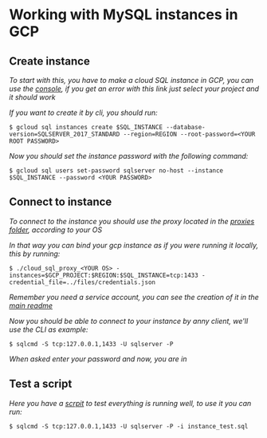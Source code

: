 # Working with MySQL instances in GCP

## Create instance

_To start with this, you have to make a cloud SQL instance in GCP, you can use the [console](https://console.cloud.google.com/sql/instances/create;engine=MySQL), if you get an error with this link just select your project and it should work_

_If you want to create it by cli, you should run:_

```
$ gcloud sql instances create $SQL_INSTANCE --database-version=SQLSERVER_2017_STANDARD --region=REGION --root-password=<YOUR ROOT PASSWORD>
```

_Now you should set the instance password with the following command:_

```
$ gcloud sql users set-password sqlserver no-host --instance $SQL_INSTANCE --password <YOUR PASSWORD>
```

## Connect to instance

_To connect to the instance you should use the proxy located in the [proxies folder](https://github.com/DSC-ESCOM-IPN/Cloud-Computing-Course/blob/main/SQL/proxies/), according to your OS_

_In that way you can bind your gcp instance as if you were running it locally, this by running:_

```
$ ./cloud_sql_proxy_<YOUR OS> -instances=$GCP_PROJECT:$REGION:$SQL_INSTANCE=tcp:1433 -credential_file=../files/credentials.json
```

_Remember you need a service account, you can see the creation of it in the [main readme](https://github.com/DSC-ESCOM-IPN/Cloud-Computing-Course/blob/main/SQL/README.md)_

_Now you should be able to connect to your instance by anny client, we'll use the CLI as example:_

```
$ sqlcmd -S tcp:127.0.0.1,1433 -U sqlserver -P
```

_When asked enter your password and now, you are in_


## Test a script

_Here you have a [scrpit](https://github.com/DSC-ESCOM-IPN/Cloud-Computing-Course/blob/main/SQL/files/instance_test.sql) to test everything is running well, to use it you can run:_

```
$ sqlcmd -S tcp:127.0.0.1,1433 -U sqlserver -P -i instance_test.sql
```